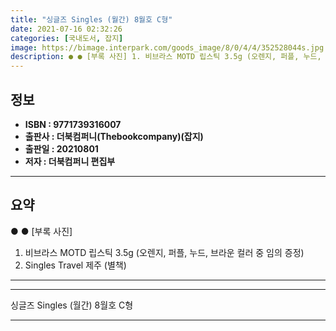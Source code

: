 ```yaml
---
title: "싱글즈 Singles (월간) 8월호 C형"
date: 2021-07-16 02:32:26
categories: [국내도서, 잡지]
image: https://bimage.interpark.com/goods_image/8/0/4/4/352528044s.jpg
description: ● ● [부록 사진] 1. 비브라스 MOTD 립스틱 3.5g (오렌지, 퍼플, 누드, 브라운 컬러 중 임의 증정) 2. Singles Travel 제주 (별책)
---
```


## **정보**

- **ISBN : 9771739316007**
- **출판사 : 더북컴퍼니(Thebookcompany)(잡지)**
- **출판일 : 20210801**
- **저자 : 더북컴퍼니 편집부**

------



## **요약**

●  ●  [부록 사진]
1. 비브라스 MOTD 립스틱 3.5g (오렌지, 퍼플, 누드, 브라운 컬러 중 임의 증정)
2. Singles Travel 제주 (별책)

------



------


싱글즈 Singles (월간) 8월호 C형 

------


